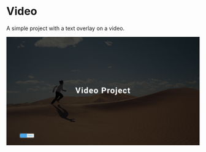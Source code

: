# Video

A simple project with a text overlay on a video.

![Alt text](https://github.com/apex-blaze/Video/blob/main/img/Screenshot%20(373).png)
